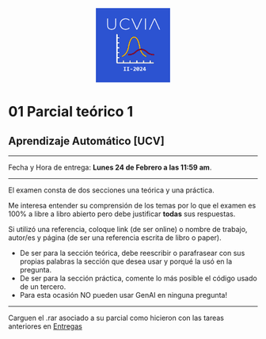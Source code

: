 <div><center><img src="ucvia-ii-2024.png\" width=150"/> </center></div>

# 01 Parcial teórico 1

## Aprendizaje Automático [UCV]
----

Fecha y Hora de entrega: **Lunes 24 de Febrero a las 11:59 am**.

---- 

El examen consta de dos secciones una teórica y una práctica.

Me interesa entender su comprensión de los temas por lo que el examen es 100% a libre a libro abierto pero debe justificar **todas** sus respuestas.

Si utilizó una referencia, coloque link (de ser online) o nombre de trabajo, autor/es y página (de ser una referencia escrita de libro o paper).
- De ser para la sección teórica, debe reescribir o parafrasear con sus propias palabras la sección que desea usar y porqué la usó en la pregunta.
- De ser para la sección práctica, comente lo más posible el código usado de un tercero.
- Para esta ocasión NO pueden usar GenAI en ninguna pregunta!

-----

Carguen el .rar asociado a su parcial como hicieron con las tareas anteriores en [Entregas](https://ml.ucv.ai/entregas)
